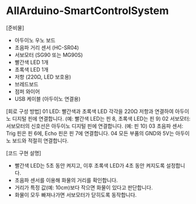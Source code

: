 # AllArduino-SmartControlSystem


[준비물]
- 아두이노 우노 보드
- 초음파 거리 센서 (HC-SR04)
- 서보모터 (SG90 또는 MG90S)
- 빨간색 LED 1개
- 초록색 LED 1개
- 저항 (220Ω, LED 보호용)
- 브레드보드
- 점퍼 와이어
- USB 케이블 (아두이노 연결용)


[회로 구성 방법]
01 LED: 빨간색과 초록색 LED 각각을 220Ω 저항과 연결하여 아두이노 디지털 핀에 연결합니다. (예: 빨간색 LED는 핀 8, 초록색 LED는 핀 9)
02 서보모터: 서보모터의 신호선은 아두이노 디지털 핀에 연결합니다. (예: 핀 10)
03 초음파 센서: Trig 핀은 핀 6에, Echo 핀은 핀 7에 연결합니다.
04 모든 부품의 GND와 5V는 아두이노 보드와 적절히 연결합니다.

[코드 구현 설명]
- 빨간색 LED는 5초 동안 켜지고, 이후 초록색 LED가 4초 동안 켜지도록 설정합니다.
- 초음파 센서를 이용해 화물의 거리를 확인합니다.
- 거리가 특정 값(예: 10cm)보다 작으면 화물이 있다고 판단합니다.
- 화물이 모두 빠져나가면 서보모터가 닫히도록 동작합니다.
